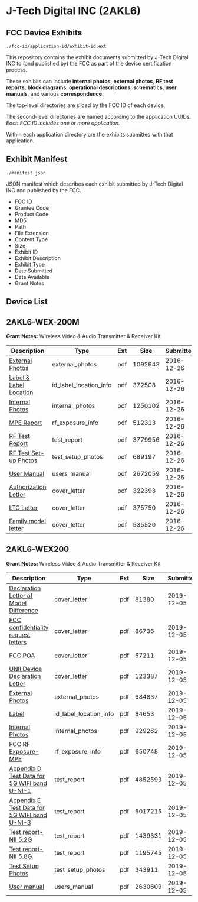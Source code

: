 # J-Tech Digital INC (2AKL6)
## FCC Device Exhibits

```
./fcc-id/application-id/exhibit-id.ext
```

This repository contains the exhibit documents submitted by J-Tech Digital INC to (and published by) the FCC as part of the device certification process.

These exhibits can include **internal photos**, **external photos**, **RF test reports**, **block diagrams**, **operational descriptions**, **schematics**, **user manuals**, and various **correspondence**.

The top-level directories are sliced by the FCC ID of each device.

The second-level directories are named according to the application UUIDs. *Each FCC ID includes one or more application.*

Within each application directory are the exhibits submitted with that application. 

## Exhibit Manifest

```
./manifest.json
```

JSON manifest which describes each exhibit submitted by J-Tech Digital INC and published by the FCC.

- FCC ID
- Grantee Code
- Product Code
- MD5
- Path
- File Extension
- Content Type
- Size
- Exhibit ID
- Exhibit Description
- Exhibit Type
- Date Submitted
- Date Available
- Grant Notes

## Device List
## 2AKL6-WEX-200M
**Grant Notes:** Wireless Video & Audio Transmitter & Receiver Kit

| Description | Type | Ext | Size | Submitted | Available |
| ----------- | ---- | --- | ---- | --------- | --------- |
| [External Photos](2AKL6-WEX-200M/6c037f38d35ce13339abad27a2bbc97d/3239350.pdf) | external_photos | pdf | 1092943 | 2016-12-26 | 2016-12-26 |
| [Label & Label Location](2AKL6-WEX-200M/6c037f38d35ce13339abad27a2bbc97d/3239351.pdf) | id_label_location_info | pdf | 372508 | 2016-12-26 | 2016-12-26 |
| [Internal Photos](2AKL6-WEX-200M/6c037f38d35ce13339abad27a2bbc97d/3239352.pdf) | internal_photos | pdf | 1250102 | 2016-12-26 | 2016-12-26 |
| [MPE Report](2AKL6-WEX-200M/6c037f38d35ce13339abad27a2bbc97d/3239355.pdf) | rf_exposure_info | pdf | 512313 | 2016-12-26 | 2016-12-26 |
| [RF Test Report](2AKL6-WEX-200M/6c037f38d35ce13339abad27a2bbc97d/3239362.pdf) | test_report | pdf | 3779956 | 2016-12-26 | 2016-12-26 |
| [RF Test Set-up Photos](2AKL6-WEX-200M/6c037f38d35ce13339abad27a2bbc97d/3239364.pdf) | test_setup_photos | pdf | 689197 | 2016-12-26 | 2016-12-26 |
| [User Manual](2AKL6-WEX-200M/6c037f38d35ce13339abad27a2bbc97d/3239357.pdf) | users_manual | pdf | 2672059 | 2016-12-26 | 2016-12-26 |
| [Authorization Letter](2AKL6-WEX-200M/6c037f38d35ce13339abad27a2bbc97d/3239347.pdf) | cover_letter | pdf | 322393 | 2016-12-26 | 2016-12-26 |
| [LTC Letter](2AKL6-WEX-200M/6c037f38d35ce13339abad27a2bbc97d/3239348.pdf) | cover_letter | pdf | 375750 | 2016-12-26 | 2016-12-26 |
| [Family model letter](2AKL6-WEX-200M/6c037f38d35ce13339abad27a2bbc97d/3239349.pdf) | cover_letter | pdf | 535520 | 2016-12-26 | 2016-12-26 |
## 2AKL6-WEX200
**Grant Notes:** Wireless Video & Audio Transmitter & Receiver Kit

| Description | Type | Ext | Size | Submitted | Available |
| ----------- | ---- | --- | ---- | --------- | --------- |
| [Declaration Letter of Model Difference](2AKL6-WEX200/f61571f59f245fd677579cac4a1f6bed/4539499.pdf) | cover_letter | pdf | 81380 | 2019-12-05 | 2019-12-05 |
| [FCC confidentiality request letters](2AKL6-WEX200/f61571f59f245fd677579cac4a1f6bed/4539502.pdf) | cover_letter | pdf | 86736 | 2019-12-05 | 2019-12-05 |
| [FCC POA](2AKL6-WEX200/f61571f59f245fd677579cac4a1f6bed/4539503.pdf) | cover_letter | pdf | 57211 | 2019-12-05 | 2019-12-05 |
| [UNII Device Declaration Letter](2AKL6-WEX200/f61571f59f245fd677579cac4a1f6bed/4539512.pdf) | cover_letter | pdf | 123387 | 2019-12-05 | 2019-12-05 |
| [External Photos](2AKL6-WEX200/f61571f59f245fd677579cac4a1f6bed/4539501.pdf) | external_photos | pdf | 684837 | 2019-12-05 | 2019-12-05 |
| [Label](2AKL6-WEX200/f61571f59f245fd677579cac4a1f6bed/4539505.pdf) | id_label_location_info | pdf | 84653 | 2019-12-05 | 2019-12-05 |
| [Internal Photos](2AKL6-WEX200/f61571f59f245fd677579cac4a1f6bed/4539504.pdf) | internal_photos | pdf | 929262 | 2019-12-05 | 2019-12-05 |
| [FCC RF Exposure-MPE](2AKL6-WEX200/f61571f59f245fd677579cac4a1f6bed/4539508.pdf) | rf_exposure_info | pdf | 650748 | 2019-12-05 | 2019-12-05 |
| [Appendix D Test Data for 5G WIFI band U-NI-1](2AKL6-WEX200/f61571f59f245fd677579cac4a1f6bed/4539495.pdf) | test_report | pdf | 4852593 | 2019-12-05 | 2019-12-05 |
| [Appendix E Test Data for 5G WIFI band U-NI-3](2AKL6-WEX200/f61571f59f245fd677579cac4a1f6bed/4539496.pdf) | test_report | pdf | 5017215 | 2019-12-05 | 2019-12-05 |
| [Test report-NII 5.2G](2AKL6-WEX200/f61571f59f245fd677579cac4a1f6bed/4539506.pdf) | test_report | pdf | 1439331 | 2019-12-05 | 2019-12-05 |
| [Test report-NII 5.8G](2AKL6-WEX200/f61571f59f245fd677579cac4a1f6bed/4539507.pdf) | test_report | pdf | 1195745 | 2019-12-05 | 2019-12-05 |
| [Test Setup Photos](2AKL6-WEX200/f61571f59f245fd677579cac4a1f6bed/4539511.pdf) | test_setup_photos | pdf | 343911 | 2019-12-05 | 2019-12-05 |
| [User manual](2AKL6-WEX200/f61571f59f245fd677579cac4a1f6bed/4539513.pdf) | users_manual | pdf | 2630609 | 2019-12-05 | 2019-12-05 |
